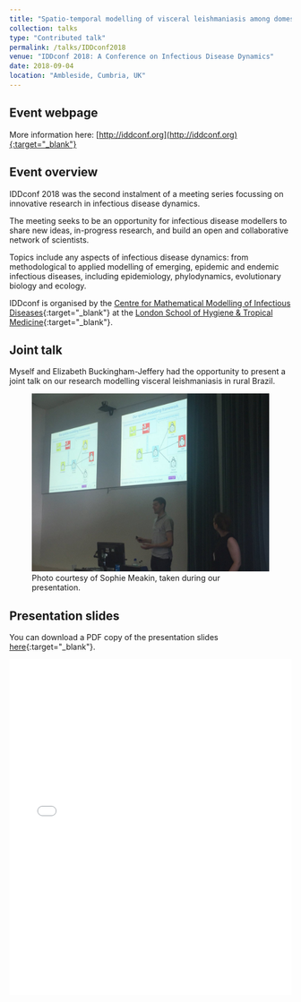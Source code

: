```yaml
---
title: "Spatio-temporal modelling of visceral leishmaniasis among domestic dogs in rural Brazil"
collection: talks
type: "Contributed talk"
permalink: /talks/IDDconf2018
venue: "IDDconf 2018: A Conference on Infectious Disease Dynamics"
date: 2018-09-04
location: "Ambleside, Cumbria, UK"
---
```


[CMMID_link]: http://cmmid.lshtm.ac.uk
[LSHTM_link]: https://www.lshtm.ac.uk

## Event webpage

More information here: [http://iddconf.org](http://iddconf.org){:target="_blank"}

## Event overview

IDDconf 2018 was the second instalment of a meeting series focussing on innovative research in infectious disease dynamics.

The meeting seeks to be an opportunity for infectious disease modellers to share new ideas, in-progress research, and build an open and collaborative network of scientists.

Topics include any aspects of infectious disease dynamics: from methodological to applied modelling of emerging, epidemic and endemic infectious diseases, including epidemiology, phylodynamics, evolutionary biology and ecology.

IDDconf is organised by the [Centre for Mathematical Modelling of Infectious Diseases][CMMID_link]{:target="_blank"} at the [London School of Hygiene & Tropical Medicine][LSHTM_link]{:target="_blank"}.

## Joint talk
Myself and Elizabeth Buckingham-Jeffery had the opportunity to present a joint talk on our research modelling visceral leishmaniasis in rural Brazil.

<figure>
  <img src="/images/IDDconf2018/LizEd_TalkPhoto.jpg" alt="Presenting photo"/>
      <figcaption> Photo courtesy of Sophie Meakin, taken during our presentation.</figcaption>
</figure>

## Presentation slides
You can download a PDF copy of the presentation slides [here](/files/TalkSlides/LizBuckJeffEdHill_IDDconf2018_TalkSlides.pdf){:target="_blank"}.
<iframe src="/files/TalkSlides/LizBuckJeffEdHill_IDDconf2018_TalkSlides.pdf" width="100%" height="600" frameborder="no" border="0" marginwidth="0" marginheight="0"></iframe>
